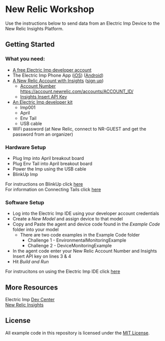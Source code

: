 # New Relic Workshop

Use the instructions below to send data from an Electric Imp Device to the New Relic Insights Platform.

## Getting Started

### What you need:

- [A free Electric Imp developer account](https://ide.electricimp.com)
- The Electric Imp Phone App ([iOS](https://itunes.apple.com/us/app/electric-imp/id547133856?mt=8)) ([Android](https://play.google.com/store/apps/details?id=com.electricimp.electricimp&hl=en))
- [A New Relic Account with Insights](https://newrelic.com/insights) ([sign up](https://newrelic.com/signup))
  - [Account Number](https://docs.newrelic.com/docs/accounts-partnerships/accounts/account-setup/account-id) https://account.newrelic.com/accounts/ACCOUNT_ID/
  - [Insights Insert API Key](https://docs.newrelic.com/docs/insights/new-relic-insights/adding-querying-data/insert-custom-events-insights-api#register)
- [An Electric Imp developer kit](https://www.amazon.com/WiFi-Environmental-Sensor-LED-kit/dp/B00ZQ4D1TM/ref=pd_bxgy_23_img_2?ie=UTF8&refRID=YGQMS8GHCQ9EC2C3NV70)
  - Imp001
  - April
  - Env Tail
  - USB cable
- WiFi password (at New Relic, connect to NR-GUEST and get the password from an organizer)

### Hardware Setup

- Plug Imp into April breakout board
- Plug Env Tail into April breakout board
- Power the Imp using the USB cable
- BlinkUp Imp

For instructions on BlinkUp click [here](https://electricimp.com/docs/gettingstarted/quickstartguide/) <br>
For information on Connecting Tails click [here](https://electricimp.com/docs/tails/)

### Software Setup

- Log into the Electric Imp IDE using your developer account credentials
- Create a *New Model* and assign device to that model
- Copy and Paste the agent and device code found in the *Example Code* folder into your model
  - There are two code examples in the Example Code folder
    - Challenge 1 - EnvironmentalMonitoringExample
    - Challenge 2 - DeviceMonitoringExample
- In the agent code enter your New Relic Account Number and Insights Insert API key on lines 3 & 4
- Hit *Build and Run*

For instrucitons on using the Electric Imp IDE click [here](https://electricimp.com/docs/gettingstarted/ide/)

## More Resources

Electric Imp [Dev Center](https://electricimp.com/docs/)
<br>
[New Relic Insights](https://newrelic.com/insights)

## License
All example code in this repository is licensed under the [MIT License](./LICENSE).
